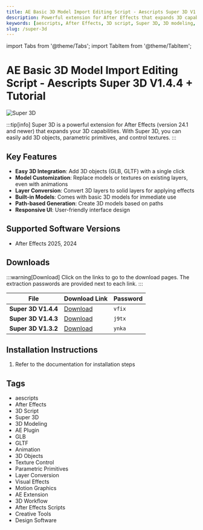 ```yaml
---
title: AE Basic 3D Model Import Editing Script - Aescripts Super 3D V1.4.4 + Tutorial
description: Powerful extension for After Effects that expands 3D capabilities. Add 3D objects, parametric primitives, and control textures with ease.
keywords: [aescripts, After Effects, 3D script, Super 3D, 3D modeling, AE plugin, GLB, GLTF, animation]
slug: /super-3d
---
```

import Tabs from '@theme/Tabs';
import TabItem from '@theme/TabItem';

<!--Last updated: Sep 17 2025-->

# AE Basic 3D Model Import Editing Script - Aescripts Super 3D V1.4.4 + Tutorial

![Super 3D](https://www.gfxcamp.com/wp-content/uploads/2024/04/Super-3D.jpg)

:::tip[info]
Super 3D is a powerful extension for After Effects (version 24.1 and newer) that expands your 3D capabilities. With Super 3D, you can easily add 3D objects, parametric primitives, and control textures.
:::

## Key Features

- **Easy 3D Integration**: Add 3D objects (GLB, GLTF) with a single click
- **Model Customization**: Replace models or textures on existing layers, even with animations
- **Layer Conversion**: Convert 3D layers to solid layers for applying effects
- **Built-in Models**: Comes with basic 3D models for immediate use
- **Path-based Generation**: Create 3D models based on paths
- **Responsive UI**: User-friendly interface design

## Supported Software Versions

- After Effects 2025, 2024

## Downloads

:::warning[Download]
Click on the links to go to the download pages. The extraction passwords are provided next to each link.
:::

| File | Download Link | Password |
| ---- | ------------- | -------- |
| **Super 3D V1.4.4** | [Download](https://pan.baidu.com/s/1u2_iXDnvZi7GrOUDRMqisg?pwd=vfix) | `vfix` |
| **Super 3D V1.4.3** | [Download](https://pan.baidu.com/s/1mZGE0kNUjAP6NOqLJjOqkw?pwd=j9tx) | `j9tx` |
| **Super 3D V1.3.2** | [Download](https://pan.baidu.com/s/1GRIvVOMXxauAJ-MT_b1zLQ?pwd=ynka) | `ynka` |

## Installation Instructions

<Tabs>
  <TabItem value="installation" label="Installation Steps" default>
    <ol>
      <li>Refer to the documentation for installation steps</li>
    </ol>
  </TabItem>
</Tabs>

## Tags

- aescripts
- After Effects
- 3D Script
- Super 3D
- 3D Modeling
- AE Plugin
- GLB
- GLTF
- Animation
- 3D Objects
- Texture Control
- Parametric Primitives
- Layer Conversion
- Visual Effects
- Motion Graphics
- AE Extension
- 3D Workflow
- After Effects Scripts
- Creative Tools
- Design Software
